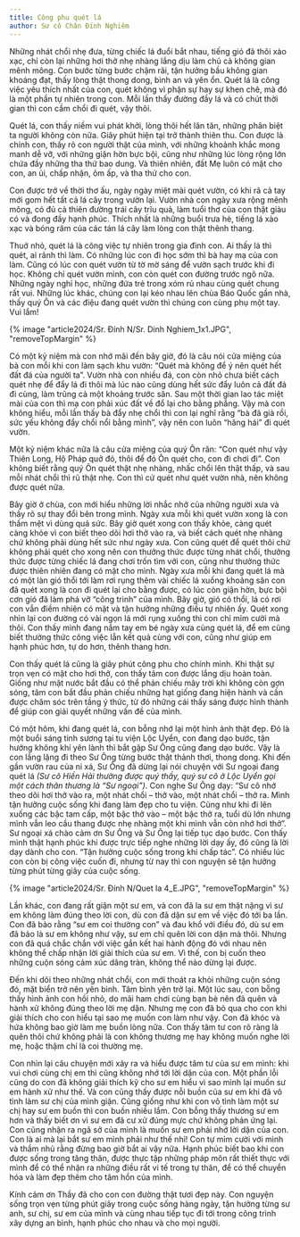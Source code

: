 ```yaml
---
title: Công phu quét lá
author: Sư cô Chân Đính Nghiêm
---
```


Những nhát chổi nhẹ đưa, từng chiếc lá đuổi bắt nhau, tiếng gió đã thôi xào xạc, chỉ còn lại những hơi thở nhẹ nhàng lắng dịu làm chủ cả không gian mênh mông. Con bước từng bước chậm rãi, tận hưởng bầu không gian khoáng đạt, thấy lòng thật thong dong, bình an và yên ổn. Quét lá là công việc yêu thích nhất của con, quét không vì phận sự hay sự khen chê, mà đó là một phần tự nhiên trong con. Mỗi lần thấy đường đầy lá và có chút thời gian thì con cầm chổi đi quét, vậy thôi.

Quét lá, con thấy niềm vui phát khởi, lòng thôi hết lăn tăn, những phân biệt ta người không còn nữa. Giây phút hiện tại trở thành thiên thu. Con được là chính con, thấy rõ con người thật của mình, với những khoảnh khắc mong manh dễ vỡ, với những giận hờn bực bội, cũng như những lúc lòng rộng lớn chứa đầy những tha thứ bao dung. Và thiên nhiên, đất Mẹ luôn có mặt cho con, an ủi, chấp nhận, ôm ấp, và tha thứ cho con.

Con được trở về thời thơ ấu, ngày ngày miệt mài quét vườn, có khi rã cả tay mới gom hết tất cả lá cây trong vườn lại. Vườn nhà con ngày xưa rộng mênh mông, có đủ cả thiên đường trái cây trĩu quả, làm tuổi thơ của con thật giàu có và đong đầy hạnh phúc. Thích nhất là những buổi trưa hè, tiếng lá xào xạc và bóng râm của các tán lá cây làm lòng con thật thênh thang.

Thuở nhỏ, quét lá là công việc tự nhiên trong gia đình con. Ai thấy lá thì quét, ai rảnh thì làm. Có những lúc con đi học sớm thì bà hay mạ của con làm. Cũng có lúc con quét vườn từ tờ mờ sáng để vườn sạch trước khi đi học. Không chỉ quét vườn mình, con còn quét con đường trước ngõ nữa. Những ngày nghỉ học, những đứa trẻ trong xóm rủ nhau cùng quét chung rất vui. Những lúc khác, chúng con lại kéo nhau lên chùa Báo Quốc gần nhà, thấy quý Ôn và các điệu đang quét vườn thì chúng con cùng phụ một tay. Vui lắm!

{% image "article2024/Sr. Đính N/Sr. Dinh Nghiem_1x1.JPG", "removeTopMargin" %}

Có một kỷ niệm mà con nhớ mãi đến bây giờ, đó là câu nói cửa miệng của bà con mỗi khi con làm sạch khu vườn: “Quét mà không để ý nên quét hết đất đá của người ta”. Vườn nhà con nhiều đá, con còn nhỏ chưa biết cách quét nhẹ để đẩy lá đi thôi mà lúc nào cũng dùng hết sức đẩy luôn cả đất đá đi cùng, làm trũng cả một khoảng trước sân. Sau một thời gian lao tác miệt mài của con thì mạ con phải xúc đất về đổ lại cho bằng phẳng. Vậy mà con không hiểu, mỗi lần thấy bà đẩy nhẹ chổi thì con lại nghĩ rằng “bà đã già rồi, sức yếu không đẩy chổi nổi bằng mình”, vậy nên con luôn “hăng hái” đi quét vườn.

Một kỷ niệm khác nữa là câu cửa miệng của quý Ôn răn: “Con quét như vậy Thiên Long, Hộ Pháp quở đó, thôi để đó Ôn quét cho, con đi chơi đi”. Con không biết rằng quý Ôn quét thật nhẹ nhàng, nhấc chổi lên thật thấp, và sau mỗi nhát chổi thì rũ thật nhẹ. Con thì cứ quét như quét vườn nhà, nên không được quét nữa.

Bây giờ ở chùa, con mới hiểu những lời nhắc nhở của những người xưa và thấy rõ sự thay đổi bên trong mình. Ngày xưa mỗi khi quét vườn xong là con thấm mệt vì dùng quá sức. Bây giờ quét xong con thấy khỏe, càng quét càng khỏe vì con biết theo dõi hơi thở vào ra, và biết cách quét nhẹ nhàng chứ không phải dùng hết sức như ngày xưa. Con cũng quét để quét thôi chứ không phải quét cho xong nên con thưởng thức được từng nhát chổi, thưởng thức được từng chiếc lá đang chơi trốn tìm với con, cũng như thưởng thức được thiên nhiên đang có mặt cho mình. Ngày xưa mỗi khi đang quét lá mà có một làn gió thổi tới làm rơi rụng thêm vài chiếc lá xuống khoảng sân con đã quét xong là con đi quét lại cho bằng được, có lúc còn giận hờn, bực bội cơn gió đã làm phá vỡ “công trình” của mình. Bây giờ, gió có thổi, lá có rơi con vẫn điềm nhiên có mặt và tận hưởng những điều tự nhiên ấy. Quét xong nhìn lại con đường có vài ngọn lá mới rụng xuống thì con chỉ mỉm cười mà thôi. Con thấy mình đang nắm tay em bé ngày xưa cùng quét lá, để em cũng biết thưởng thức công việc lẫn kết quả cùng với con, cũng như giúp em hạnh phúc hơn, tự do hơn, thênh thang hơn.

Con thấy quét lá cũng là giây phút công phu cho chính mình. Khi thật sự trọn vẹn có mặt cho hơi thở, con thấy tâm con được lắng dịu hoàn toàn. Giống như mặt nước bắt đầu có thể phản chiếu mây trời khi không còn gợn sóng, tâm con bắt đầu phản chiếu những hạt giống đang hiện hành và cần được chăm sóc trên tầng ý thức, từ đó những cái thấy sáng được hình thành để giúp con giải quyết những vấn đề của mình.

Có một hôm, khi đang quét lá, con bỗng nhớ lại một hình ảnh thật đẹp. Đó là một buổi sáng tinh sương tại tu viện Lộc Uyển, con đang dạo bước, tận hưởng không khí yên lành thì bắt gặp Sư Ông cũng đang dạo bước. Vậy là con lẳng lặng đi theo Sư Ông từng bước thật thảnh thơi, thong dong. Khi đến gần vườn rau của ni xá, Sư Ông đã dừng lại nói chuyện với Sư ngoại đang quét lá *(Sư cô Hiền Hải thường được quý thầy, quý sư cô ở Lộc Uyển gọi một cách thân thương là “Sư ngoại”)*. Con nghe Sư Ông dạy: “Sư cô nhớ theo dõi hơi thở vào ra, một nhát chổi – thở vào, một nhát chổi – thở ra. Mình tận hưởng cuộc sống khi đang làm đẹp cho tu viện. Cũng như khi đi lên xuống các bậc tam cấp, một bậc thở vào – một bậc thở ra, tuổi dù lớn nhưng mình vẫn leo cầu thang được nhẹ nhàng một khi mình vẫn còn nhớ hơi thở”. Sư ngoại xá chào cảm ơn Sư Ông và Sư Ông lại tiếp tục dạo bước. Con thấy mình thật hạnh phúc khi được trực tiếp nghe những lời dạy ấy, đó cũng là lời dạy dành cho con. “Tận hưởng cuộc sống trong khi chấp tác”. Có nhiều lúc con còn bị công việc cuốn đi, nhưng từ nay thì con nguyện sẽ tận hưởng từng phút từng giây của cuộc sống.

{% image "article2024/Sr. Đính N/Quet la 4_E.JPG", "removeTopMargin" %}

Lần khác, con đang rất giận một sư em, và con đã la sư em thật nặng vì sư em không làm đúng theo lời con, dù con đã dặn sư em về việc đó tới ba lần. Con đã bảo rằng “sư em coi thường con” và đau khổ với điều đó, dù sư em đã bảo là sư em không như vậy, sư em chỉ quên lời con dặn mà thôi. Nhưng con đã quá chắc chắn với việc gắn kết hai hành động đó với nhau nên không thể chấp nhận lời giải thích của sư em. Vì thế, con bị cuốn theo những cuộn sóng cảm xúc dâng tràn, không thể nào dừng lại được.

Đến khi dõi theo những nhát chổi, con mới thoát ra khỏi những cuộn sóng đó, mặt biển trở nên yên bình. Tâm bình yên trở lại. Một lúc sau, con bỗng thấy hình ảnh con hồi nhỏ, do mãi ham chơi cùng bạn bè nên đã quên và hành xử không đúng theo lời mẹ dặn. Nhưng mẹ con đã bỏ qua cho con khi giải thích cho con hiểu tại sao mẹ muốn con làm như vậy. Con đã khóc và hứa không bao giờ làm mẹ buồn lòng nữa. Con thấy tâm tư con rõ ràng là quên thôi chứ không phải là con không thương mẹ hay không muốn nghe lời mẹ, hoặc thậm chí là coi thường mẹ.

Con nhìn lại câu chuyện mới xảy ra và hiểu được tâm tư của sư em mình: khi vui chơi cùng chị em thì cũng không nhớ tới lời dặn của con. Một phần lỗi cũng do con đã không giải thích kỹ cho sư em hiểu vì sao mình lại muốn sư em hành xử như thế. Và con cũng thấy được nỗi buồn của sư em khi đã vô tình làm sư chị của mình giận. Cũng giống như khi con vô tình làm một sư chị hay sư em buồn thì con buồn nhiều lắm. Con bỗng thấy thương sư em hơn và thấy biết ơn vì sư em đã cư xử đúng mực chứ không phản ứng lại. Con cũng nhận ra ngã sở của mình là muốn sư em phải nhớ lời dặn của con. Con là ai mà lại bắt sư em mình phải như thế nhỉ! Con tự mỉm cười với mình và thầm nhủ rằng đừng bao giờ bắt ai vậy nữa. Hạnh phúc biết bao khi con được sống trong tăng thân, được thực tập những pháp môn rất thiết thực với mình để có thể nhận ra những điều rất vi tế trong tự thân, để có thể chuyển hóa và làm đẹp thêm cho tâm hồn của mình.

Kính cảm ơn Thầy đã cho con con đường thật tươi đẹp này. Con nguyện sống trọn vẹn từng phút giây trong cuộc sống hàng ngày, tận hưởng từng sư anh, sư chị, sư em của mình và cùng nhau tiếp tục đi tới trong công trình xây dựng an bình, hạnh phúc cho nhau và cho mọi người.
